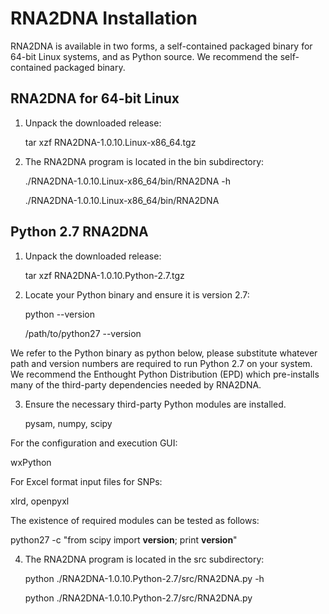 
# RNA2DNA Installation #

RNA2DNA is available in two forms, a self-contained packaged binary
for 64-bit Linux systems, and as Python source. We recommend the
self-contained packaged binary.

## RNA2DNA for 64-bit Linux ##

1. Unpack the downloaded release:

   tar xzf RNA2DNA-1.0.10.Linux-x86_64.tgz

2. The RNA2DNA program is located in the bin subdirectory:

   ./RNA2DNA-1.0.10.Linux-x86_64/bin/RNA2DNA -h

   ./RNA2DNA-1.0.10.Linux-x86_64/bin/RNA2DNA

## Python 2.7 RNA2DNA ##

1. Unpack the downloaded release:

   tar xzf RNA2DNA-1.0.10.Python-2.7.tgz

2. Locate your Python binary and ensure it is version 2.7:

   python --version

   /path/to/python27 --version

We refer to the Python binary as python below, please substitute whatever
path and version numbers are required to run Python 2.7 on your system. We
recommend the Enthought Python Distribution (EPD) which pre-installs
many of the third-party dependencies needed by RNA2DNA.

3. Ensure the necessary third-party Python modules are installed. 

   pysam, numpy, scipy

For the configuration and execution GUI:

   wxPython

For Excel format input files for SNPs:

   xlrd, openpyxl

The existence of required modules can be tested as follows:

   python27 -c "from scipy import __version__; print __version__"

4. The RNA2DNA program is located in the src subdirectory:

   python ./RNA2DNA-1.0.10.Python-2.7/src/RNA2DNA.py -h

   python ./RNA2DNA-1.0.10.Python-2.7/src/RNA2DNA.py

